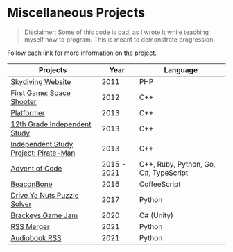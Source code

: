 # Miscellaneous Projects

> Disclaimer: Some of this code is bad, as I wrote it while teaching
myself how to program. This is meant to demonstrate progression.

Follow each link for more information on the project.

Projects                                                        | Year        | Language
----------------------------------------------------------------|-------------|---------
[Skydiving Website](skydiving-website)                          | 2011        | PHP
[First Game: Space Shooter](first-game)                         | 2012        | C++
[Platformer](platformer)                                        | 2013        | C++
[12th Grade Independent Study](independent-study)               | 2013        | C++
[Independent Study Project: Pirate-Man](pirate-man)             | 2013        | C++
[Advent of Code](https://github.com/mchill/advent-of-code)      | 2015 - 2021 | C++, Ruby, Python, Go, C#, TypeScript
[BeaconBone](https://github.com/mchill/beacon-bone)             | 2016        | CoffeeScript
[Drive Ya Nuts Puzzle Solver](drive-ya-nuts)                    | 2017        | Python
[Brackeys Game Jam](https://github.com/GalAfik/BrackeysJam2020) | 2020        | C# (Unity)
[RSS Merger](rss-merger)                                        | 2021        | Python
[Audiobook RSS](audiobook-rss)                                  | 2021        | Python

